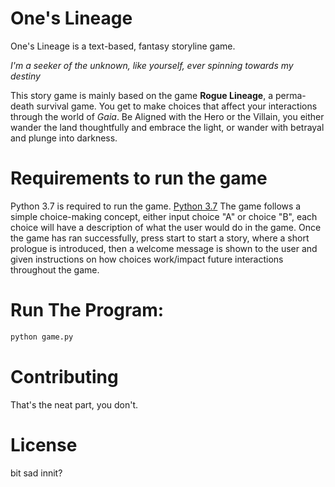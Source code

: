 # One's Lineage
One's Lineage is a text-based, fantasy storyline game.

_I'm a seeker of the unknown, like yourself, ever spinning towards my destiny_

This story game is mainly based on the game **Rogue Lineage**, a perma-death survival game. You get to make choices that affect your interactions through the world of _Gaia_. Be Aligned with the Hero or the Villain, you either wander the land thoughtfully and embrace the light, or wander with betrayal and plunge into darkness.

# Requirements to run the game
Python 3.7 is required to run the game. [Python 3.7](https://www.python.org/downloads/)
The game follows a simple choice-making concept, either input choice "A" or choice "B", each choice will have a description of what the user would do in the game.
Once the game has ran successfully, press start to start a story, where a short prologue is introduced, then a welcome message is shown to the user and given instructions on how choices work/impact future interactions throughout the game.
# Run The Program:
```python
python game.py
```
# Contributing

That's the neat part, you don't.

# License

bit sad innit?
